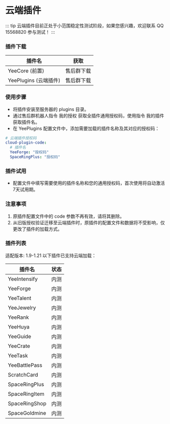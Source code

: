 # 云端插件

::: tip
云端插件目前正处于小范围稳定性测试阶段，如果您感兴趣，欢迎联系 QQ 15568820 参与测试！
:::

### 插件下载

| 插件名               | 获取    |
|-------------------|-------|
| YeeCore (前置)      | 售后群下载 |
| YeePlugins (云端插件) | 售后群下载 |

### 使用步骤

- 将插件安装至服务器的 plugins 目录。
- 通过售后群机器人指令 我的授权 获取全插件通用授权码，使用指令 我的插件 获取插件名。
- 在 YeePlugins 配置文件中，添加需要加载的插件名称及其对应的授权码：

```yaml
# 云端插件授权码
cloud-plugin-code:
  # 插件名
  YeeForge: "授权码"
  SpaceRingPlus: "授权码"
```

### 插件试用

- 配置文件中填写需要使用的插件名称和您的通用授权码，首次使用将自动激活7天试用期。

### 注意事项

1. 原插件配置文件中的 code 参数不再有效，请将其删除。
2. 从旧版授权验证迁移至云端插件时，原插件的配置文件和数据将不受影响，仅更改了插件的加载方式。

### 插件列表

适配版本: 1.9-1.21
以下插件已支持云端加载：

| 插件名           | 状态 |
|---------------|----|
| YeeIntensify  | 内测 |
| YeeForge      | 内测 |
| YeeTalent     | 内测 |
| YeeJewelry    | 内测 |
| YeeRank       | 内测 |
| YeeHuya       | 内测 |
| YeeGuide      | 内测 |
| YeeCrate      | 内测 |
| YeeTask       | 内测 |
| YeeBattlePass | 内测 |
| ScratchCard   | 内测 |
| SpaceRingPlus | 内测 |
| SpaceRingItem | 内测 |
| SpaceRingShop | 内测 |
| SpaceGoldmine | 内测 |
